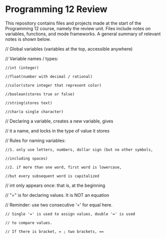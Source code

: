 # Programming 12 Review
This repository contains files and projects made at the start of the Programming 12 course, namely the review unit. Files include notes on variables, functions, and mode frameworks. A general summary of relevant notes is shown below.


// Global variables (variables at the top, accessible anywhere)


// Variable names / types:

    //int (integer)

    //float(number with decimal / rational)

    //color(store integer that represent color)
 
    //boolean(stores true or false)

    //string(stores text)

    //char(a single character)
  
  
  
// Declaring a variable, creates a new variable, gives

   // it a name, and locks in the type of value it stores


// Rules for naming variables:

    //1. only use letters, numbers, dollar sign (but no other symbols,
  
    //including spaces)
  
    //2. if more than one word, first word is lowercase,
  
    //but every subsequent word is capitalized
  

// int only appears once: that is, at the beginning

// "=" is for declaring values. It is NOT an equation


// Reminder: use two consecutive '=' for equal here.

    // Single '=' is used to assign values, double '=' is used
                       
    // to compare values.
                       
    // If there is bracket, = ; two brackets, ==
                       
